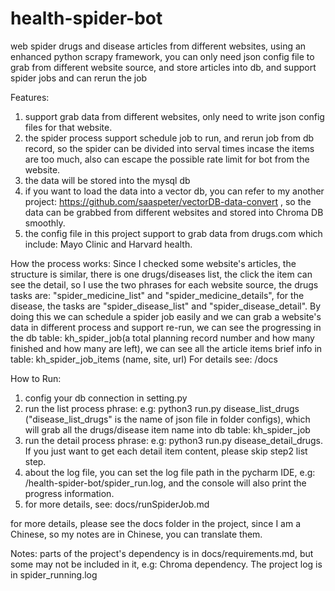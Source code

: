 # health-spider-bot

web spider drugs and disease articles from different websites, 
using an enhanced python scrapy framework, you can only need json config file to grab from different website source,
and store articles into db, and support spider jobs and can rerun the job

Features:
1. support grab data from different websites, only need to write json config files for that website.
2. the spider process support schedule job to run, and rerun job from db record, so the spider can be divided into serval times incase the items are too much, also can escape the possible rate limit for bot from the website.
3. the data will be stored into the mysql db
4. if you want to load the data into a vector db, you can refer to my another project: https://github.com/saaspeter/vectorDB-data-convert , so the data can be grabbed from different websites and stored into Chroma DB smoothly.
5. the config file in this project support to grab data from drugs.com which include: Mayo Clinic and Harvard health.

How the process works:
Since I checked some website's articles, the structure is similar, there is one drugs/diseases list, the click the item can see the detail,
so I use the two phrases for each website source, the drugs tasks are: "spider_medicine_list" and "spider_medicine_details", for the disease, 
the tasks are "spider_disease_list" and "spider_disease_detail". By doing this we can schedule a spider job easily and we can grab a website's data in different process and support re-run, 
we can see the progressing in the db table: kh_spider_job(a total planning record number and how many finished and how many are left), 
we can see all the article items brief info in table: kh_spider_job_items (name, site, url)
For details see: /docs

How to Run: 
1. config your db connection in setting.py
2. run the list process phrase: e.g: python3 run.py disease_list_drugs ("disease_list_drugs" is the name of json file in folder configs),
   which will grab all the drugs/disease item name into db table: kh_spider_job
3. run the detail process phrase: e.g: python3 run.py disease_detail_drugs. If you just want to get each detail item content, please skip step2 list step.
4. about the log file, you can set the log file path in the pycharm IDE, e.g: /health-spider-bot/spider_run.log, and the console will also print the progress information.
5. for more details, see: docs/runSpiderJob.md

for more details, please see the docs folder in the project, since I am a Chinese, so my notes are in Chinese, you can translate them.

Notes:
    parts of the project's dependency is in docs/requirements.md, but some may not be included in it, e.g: Chroma dependency. 
The project log is in spider_running.log 